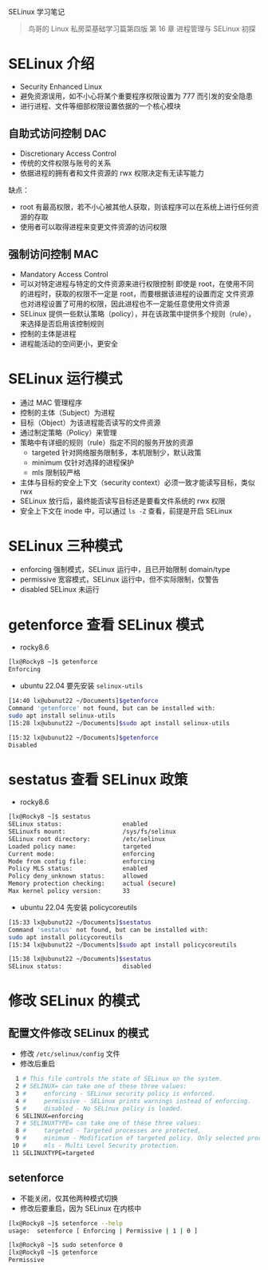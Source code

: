 SELinux 学习笔记

> 鸟哥的 Linux 私房菜基础学习篇第四版 第 16 章 进程管理与 SELinux 初探


# SELinux 介绍
- Security Enhanced Linux
- 避免资源误用，如不小心将某个重要程序权限设置为 777 而引发的安全隐患
- 进行进程、文件等细部权限设置依据的一个核心模块

## 自助式访问控制 DAC
- Discretionary Access Control
- 传统的文件权限与账号的关系
- 依据进程的拥有者和文件资源的 rwx 权限决定有无读写能力

缺点：
- root 有最高权限，若不小心被其他人获取，则该程序可以在系统上进行任何资源的存取
- 使用者可以取得进程来变更文件资源的访问权限

## 强制访问控制 MAC
- Mandatory Access Control
- 可以对特定进程与特定的文件资源来进行权限控制
即使是 root，在使用不同的进程时，获取的权限不一定是 root，而要根据该进程的设置而定
文件资源也对进程设置了可用的权限，因此进程也不一定能任意使用文件资源
- SELinux 提供一些默认策略（policy），并在该政策中提供多个规则（rule），来选择是否启用该控制规则
- 控制的主体是进程
- 进程能活动的空间更小，更安全

# SELinux 运行模式
- 通过 MAC 管理程序
- 控制的主体（Subject）为进程
- 目标（Object）为该进程能否读写的文件资源
- 通过制定策略（Policy）来管理
- 策略中有详细的规则（rule）指定不同的服务开放的资源
	- targeted
	针对网络服务限制多，本机限制少，默认政策
	- minimum
	仅针对选择的进程保护
	- mls
	限制较严格
- 主体与目标的安全上下文（security context）必须一致才能读写目标，类似 rwx
- SELinux 放行后，最终能否读写目标还是要看文件系统的 rwx 权限
- 安全上下文在 inode 中，可以通过 `ls -Z` 查看，前提是开启 SELinux

# SELinux 三种模式
- enforcing
强制模式，SELinux 运行中，且已开始限制 domain/type
- permissive
宽容模式，SELinux 运行中，但不实际限制，仅警告
- disabled
SELinux 未运行

# getenforce 查看 SELinux 模式
- rocky8.6
```bash
[lx@Rocky8 ~]$ getenforce 
Enforcing
```

- ubuntu 22.04
要先安装 `selinux-utils`
```bash
[14:40 lx@ubunut22 ~/Documents]$getenforce
Command 'getenforce' not found, but can be installed with:
sudo apt install selinux-utils
[15:28 lx@ubunut22 ~/Documents]$sudo apt install selinux-utils
```
```bash
[15:32 lx@ubunut22 ~/Documents]$getenforce 
Disabled
```

# sestatus 查看 SELinux 政策
- rocky8.6 
```bash
[lx@Rocky8 ~]$ sestatus 
SELinux status:                 enabled
SELinuxfs mount:                /sys/fs/selinux
SELinux root directory:         /etc/selinux
Loaded policy name:             targeted
Current mode:                   enforcing
Mode from config file:          enforcing
Policy MLS status:              enabled
Policy deny_unknown status:     allowed
Memory protection checking:     actual (secure)
Max kernel policy version:      33
```

- ubuntu 22.04 
先安装 policycoreutils
```bash
[15:33 lx@ubunut22 ~/Documents]$sestatus
Command 'sestatus' not found, but can be installed with:
sudo apt install policycoreutils
[15:34 lx@ubunut22 ~/Documents]$sudo apt install policycoreutils
```

```bash
[15:38 lx@ubunut22 ~/Documents]$sestatus 
SELinux status:                 disabled
```

# 修改 SELinux 的模式
## 配置文件修改 SELinux 的模式
- 修改 `/etc/selinux/config` 文件
- 修改后重启

```bash
  1 # This file controls the state of SELinux on the system.
  2 # SELINUX= can take one of these three values:
  3 #     enforcing - SELinux security policy is enforced.
  4 #     permissive - SELinux prints warnings instead of enforcing.
  5 #     disabled - No SELinux policy is loaded.
  6 SELINUX=enforcing
  7 # SELINUXTYPE= can take one of these three values:
  8 #     targeted - Targeted processes are protected,
  9 #     minimum - Modification of targeted policy. Only selected processes are protected. 
 10 #     mls - Multi Level Security protection.
 11 SELINUXTYPE=targeted
```

## setenforce  
- 不能关闭，仅其他两种模式切换
- 修改后要重启，因为 SELinux 在内核中

```bash
[lx@Rocky8 ~]$ setenforce --help
usage:  setenforce [ Enforcing | Permissive | 1 | 0 ]

[lx@Rocky8 ~]$ sudo setenforce 0
[lx@Rocky8 ~]$ getenforce 
Permissive
```